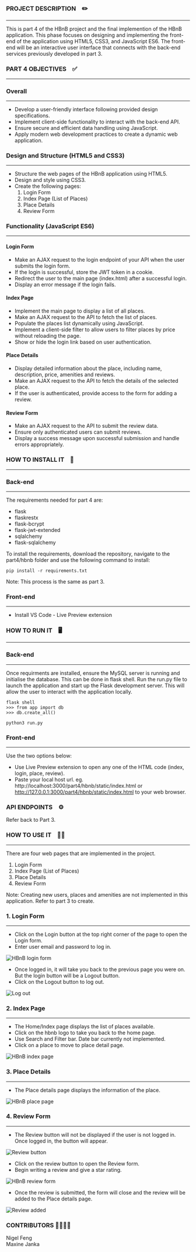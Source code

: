 ### PROJECT DESCRIPTION &ensp; ✏️
<hr>
This is part 4 of the HBnB project and the final implemention of the HBnB application.
This phase focuses on designing and implementing the front-end of the application using HTML5, CSS3, and JavaScript ES6.
The front-end will be an interactive user interface that connects with the back-end services previously developed in part 3.

### PART 4 OBJECTIVES &ensp; ✅
<hr>

### Overall
<hr>

* Develop a user-friendly interface following provided design specifications.
* Implement client-side functionality to interact with the back-end API.
* Ensure secure and efficient data handling using JavaScript.
* Apply modern web development practices to create a dynamic web application.

### Design and Structure (HTML5 and CSS3)
<hr>

* Structure the web pages of the HBnB application using HTML5.
* Design and style using CSS3.
* Create the following pages:<br>
    1. Login Form
    2. Index Page (List of Places)
    3. Place Details
    4. Review Form

### Functionality (JavaScript ES6)
<hr>

#### Login Form
* Make an AJAX request to the login endpoint of your API when the user submits the login form.
* If the login is successful, store the JWT token in a cookie.
* Redirect the user to the main page (index.html) after a successful login.
* Display an error message if the login fails.

#### Index Page
* Implement the main page to display a list of all places.
* Make an AJAX request to the API to fetch the list of places.
* Populate the places list dynamically using JavaScript.
* Implement a client-side filter to allow users to filter places by price without reloading the page.
* Show or hide the login link based on user authentication.

#### Place Details
* Display detailed information about the place, including name, description, price, amenities and reviews.
* Make an AJAX request to the API to fetch the details of the selected place.
* If the user is authenticated, provide access to the form for adding a review.

#### Review Form
* Make an AJAX request to the API to submit the review data.
* Ensure only authenticated users can submit reviews.
* Display a success message upon successful submission and handle errors appropriately.

### HOW TO INSTALL IT &ensp; 🔧
<hr>

### Back-end
<hr>

The requirements needed for part 4 are:
* flask
* flaskrestx
* flask-bcrypt
* flask-jwt-extended
* sqlalchemy
* flask-sqlalchemy

To install the requirements, download the repository, navigate to the part4/hbnb folder and use the following command to install:
<br>

```
pip install -r requirements.txt
```

Note: This process is the same as part 3.

### Front-end
<hr>

* Install VS Code - Live Preview extension


### HOW TO RUN IT &ensp; 🖥️
<hr>

### Back-end
<hr>

Once requirments are installed, ensure the MySQL server is running and initialise the database. This can be done in flask shell.
Run the run.py file to launch the application and start up the Flask development server.
This will allow the user to interact with the application locally.
<br>

```
flask shell
>>> from app import db
>>> db.create_all()
```

```
python3 run.py
```

### Front-end
<hr>

Use the two options below:
* Use Live Preview extension to open any one of the HTML code
(index, login, place, review).
* Paste your local host url.
eg. http://localhost:3000/part4/hbnb/static/index.html or http://127.0.0.1:3000/part4/hbnb/static/index.html to your web browser.


### API ENDPOINTS &ensp; ⚙️

Refer back to Part 3.

### HOW TO USE IT &ensp; 🧑‍💻
<hr>

There are four web pages that are implemented in the project.
1. Login Form
2. Index Page (List of Places)
3. Place Details
4. Review Form

Note: Creating new users, places and amenities are not implemented in this application. Refer to part 3 to create.

### 1. Login Form
<hr>

* Click on the Login button at the top right corner of the page to open the Login form.
* Enter user email and password to log in.

![HBnB login form](./README%20images/HBnB_login.png)

* Once logged in, it will take you back to the previous page you were on. But the login button will be a Logout button.
* Click on the Logout button to log out.

![Log out](./README%20images/Login_button.png)

### 2. Index Page
<hr>

* The Home/Index page displays the list of places available.
* Click on the hbnb logo to take you back to the home page.
* Use Search and Filter bar. Date bar currently not implemented.
* Click on a place to move to place detail page.

![HBnB index page](./README%20images/HBnB_index.png)

### 3. Place Details
<hr>

* The Place details page displays the information of the place.

![HBnB place page](./README%20images/HBnB_Place.png)

### 4. Review Form
<hr>

* The Review button will not be displayed if the user is not logged in. Once logged in, the button will appear.

![Review button](./README%20images/Review_Button.png)

* Click on the review button to open the Review form.
* Begin writing a review and give a star rating.

![HBnB review form](./README%20images/HBnB_Review.png)

* Once the review is submitted, the form will close and the review will be added to the Place details page.

![Review added](./README%20images/HBnB_Review_added.png)


### CONTRIBUTORS 🧑‍💻👩‍💻
Nigel Feng
<br>
Maxine Janka



